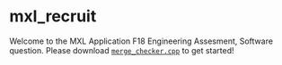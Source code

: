 # mxl_recruit

Welcome to the MXL Application F18 Engineering Assesment, Software question. Please download [`merge_checker.cpp`](http://www.reddit.com) to get started!
